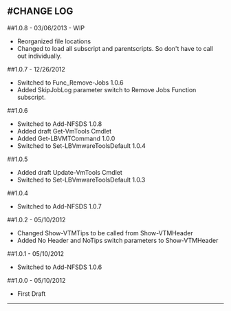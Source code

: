 #CHANGE LOG
---

##1.0.8 - 03/06/2013 - WIP

* Reorganized file locations
* Changed to load all subscript and parentscripts.  So don't have to call out individually.

##1.0.7 - 12/26/2012

* Switched to Func_Remove-Jobs 1.0.6
* Added SkipJobLog parameter switch to Remove Jobs Function subscript.

##1.0.6

* Switched to Add-NFSDS 1.0.8
* Added draft Get-VmTools Cmdlet
* Added Get-LBVMTCommand 1.0.0
* Switched to Set-LBVmwareToolsDefault 1.0.4

##1.0.5

* Added draft Update-VmTools Cmdlet
* Switched to Set-LBVmwareToolsDefault 1.0.3

##1.0.4

* Switched to Add-NFSDS 1.0.7

##1.0.2 - 05/10/2012

* Changed Show-VTMTips to be called from Show-VTMHeader
* Added No Header and NoTips switch parameters to Show-VTMHeader

##1.0.1 - 05/10/2012

* Switched to Add-NFSDS 1.0.6

##1.0.0 - 05/10/2012

* First Draft

---
